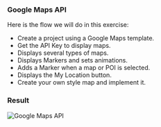 ### Google Maps API

Here is the flow we will do in this exercise:

- Create a project using a Google Maps template.
- Get the API Key to display maps.
- Displays several types of maps.
- Displays Markers and sets animations.
- Adds a Marker when a map or POI is selected.
- Displays the My Location button.
- Create your own style map and implement it.

### Result
![Google Maps API](https://user-images.githubusercontent.com/27923352/198161151-429ad7b1-5c46-405e-b3f4-665badc95b07.gif)
